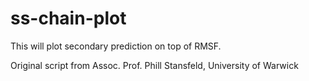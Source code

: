 # ss-chain-plot
This will plot secondary prediction on top of RMSF. 

Original script from Assoc. Prof. Phill Stansfeld, University of Warwick
